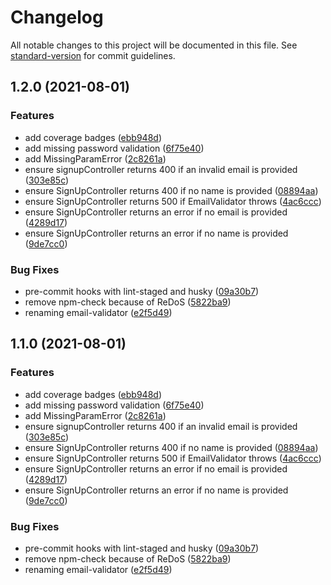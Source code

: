# Changelog

All notable changes to this project will be documented in this file. See [standard-version](https://github.com/conventional-changelog/standard-version) for commit guidelines.

## 1.2.0 (2021-08-01)


### Features

* add coverage badges ([ebb948d](https://github.com/otthtml/clean-node-api/commit/ebb948d1e40f99ba9338bb144cd65aa8ae178256))
* add missing password validation ([6f75e40](https://github.com/otthtml/clean-node-api/commit/6f75e40f19ae05f8e6267cc1d74fce1687db9a71))
* add MissingParamError ([2c8261a](https://github.com/otthtml/clean-node-api/commit/2c8261ad9e792ea77b2a1bd201d485b855dd7c65))
* ensure signupController returns 400 if an invalid email is provided ([303e85c](https://github.com/otthtml/clean-node-api/commit/303e85cadc9c77c2dbe612575cfbfb954c0d95bd))
* ensure SignUpController returns 400 if no name is provided ([08894aa](https://github.com/otthtml/clean-node-api/commit/08894aaea4270953e480cf03be5c2069676a89e5))
* ensure SignUpController returns 500 if EmailValidator throws ([4ac6ccc](https://github.com/otthtml/clean-node-api/commit/4ac6ccc55d8043a2b6fc2775ad109428a0767493))
* ensure SignUpController returns an error if no email is provided ([4289d17](https://github.com/otthtml/clean-node-api/commit/4289d17331442c5ef2f8cb7e494a6c177f7e0c47))
* ensure SignUpController returns an error if no name is provided ([9de7cc0](https://github.com/otthtml/clean-node-api/commit/9de7cc0b6bf4e9e66679722ccca38e2d85881c84))


### Bug Fixes

* pre-commit hooks with lint-staged and husky ([09a30b7](https://github.com/otthtml/clean-node-api/commit/09a30b74f60e508afd6b46888c70509bddf2eba7))
* remove npm-check because of ReDoS ([5822ba9](https://github.com/otthtml/clean-node-api/commit/5822ba9b69b892879cab0ccf1c253b51aee75bb8))
* renaming email-validator ([e2f5d49](https://github.com/otthtml/clean-node-api/commit/e2f5d49c41d24e872333f2b6913acdf9f6206b7d))

## 1.1.0 (2021-08-01)


### Features

* add coverage badges ([ebb948d](https://github.com/otthtml/clean-node-api/commit/ebb948d1e40f99ba9338bb144cd65aa8ae178256))
* add missing password validation ([6f75e40](https://github.com/otthtml/clean-node-api/commit/6f75e40f19ae05f8e6267cc1d74fce1687db9a71))
* add MissingParamError ([2c8261a](https://github.com/otthtml/clean-node-api/commit/2c8261ad9e792ea77b2a1bd201d485b855dd7c65))
* ensure signupController returns 400 if an invalid email is provided ([303e85c](https://github.com/otthtml/clean-node-api/commit/303e85cadc9c77c2dbe612575cfbfb954c0d95bd))
* ensure SignUpController returns 400 if no name is provided ([08894aa](https://github.com/otthtml/clean-node-api/commit/08894aaea4270953e480cf03be5c2069676a89e5))
* ensure SignUpController returns 500 if EmailValidator throws ([4ac6ccc](https://github.com/otthtml/clean-node-api/commit/4ac6ccc55d8043a2b6fc2775ad109428a0767493))
* ensure SignUpController returns an error if no email is provided ([4289d17](https://github.com/otthtml/clean-node-api/commit/4289d17331442c5ef2f8cb7e494a6c177f7e0c47))
* ensure SignUpController returns an error if no name is provided ([9de7cc0](https://github.com/otthtml/clean-node-api/commit/9de7cc0b6bf4e9e66679722ccca38e2d85881c84))


### Bug Fixes

* pre-commit hooks with lint-staged and husky ([09a30b7](https://github.com/otthtml/clean-node-api/commit/09a30b74f60e508afd6b46888c70509bddf2eba7))
* remove npm-check because of ReDoS ([5822ba9](https://github.com/otthtml/clean-node-api/commit/5822ba9b69b892879cab0ccf1c253b51aee75bb8))
* renaming email-validator ([e2f5d49](https://github.com/otthtml/clean-node-api/commit/e2f5d49c41d24e872333f2b6913acdf9f6206b7d))
